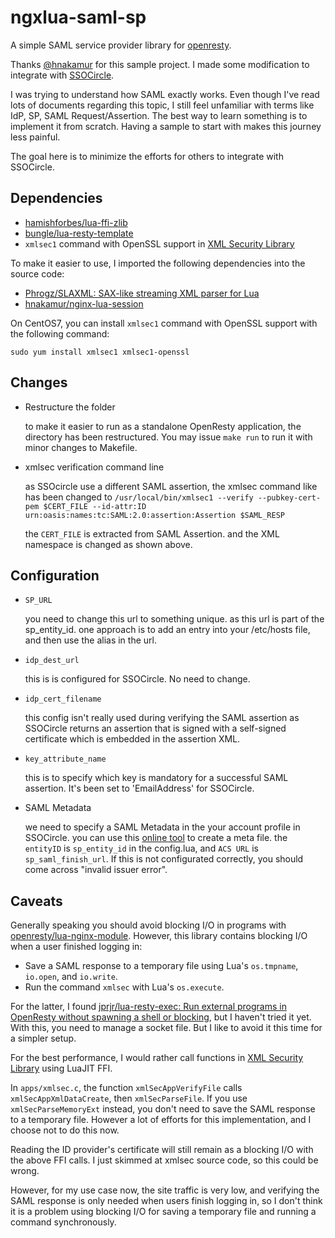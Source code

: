 ngxlua-saml-sp
===============================

A simple SAML service provider library for [openresty](https://github.com/openresty/lua-nginx-module).

Thanks [@hnakamur](https://github.com/hnakamur) for this sample project. I made some modification to integrate with [SSOCircle](https://ssocircle.com).

I was trying to understand how SAML exactly works. Even though I've read lots of documents regarding this topic, I still feel unfamiliar with terms like IdP, SP, SAML Request/Assertion. The best way to learn something is to implement it from scratch. Having a sample to start with makes this journey less painful.

The goal here is to minimize the efforts for others to integrate with SSOCircle.


## Dependencies

* [hamishforbes/lua-ffi-zlib](https://github.com/hamishforbes/lua-ffi-zlib)
* [bungle/lua-resty-template](https://github.com/bungle/lua-resty-template)
* `xmlsec1` command with OpenSSL support in [XML Security Library](https://www.aleksey.com/xmlsec/)

To make it easier to use, I imported the following dependencies into the source code:
* [Phrogz/SLAXML: SAX-like streaming XML parser for Lua](https://github.com/Phrogz/SLAXML)
* [hnakamur/nginx-lua-session](https://github.com/hnakamur/nginx-lua-session)

On CentOS7, you can install `xmlsec1` command with OpenSSL support with the following command:

```
sudo yum install xmlsec1 xmlsec1-openssl
```

## Changes
* Restructure the folder

    to make it easier to run as a standalone OpenResty application, the directory has been restructured. You may issue `make run` to run it with minor changes to Makefile.

* xmlsec verification command line

    as SSOcircle use a different SAML assertion, the xmlsec command like has been changed to `/usr/local/bin/xmlsec1 --verify --pubkey-cert-pem $CERT_FILE --id-attr:ID urn:oasis:names:tc:SAML:2.0:assertion:Assertion $SAML_RESP`

    the `CERT_FILE` is extracted from SAML Assertion. and the XML namespace is changed as shown above.

## Configuration

* `SP_URL`

    you need to change this url to something unique. as this url is part of the sp_entity_id. one approach is to add an entry into your /etc/hosts file, and then use the alias in the url. 

* `idp_dest_url`

    this is is configured for SSOCircle. No need to change.

* `idp_cert_filename`

    this config isn't really used during verifying the SAML assertion as SSOCircle returns an assertion that is signed with a self-signed certificate which is embedded in the assertion XML.

* `key_attribute_name`

    this is to specify which key is mandatory for a successful SAML assertion. It's been set to 'EmailAddress' for SSOCircle.

* SAML Metadata

    we need to specify a SAML Metadata in the your account profile in SSOCircle. you can use this [online tool](https://www.ssocircle.com/en/idp-tips-tricks/build-your-own-metadata/) to create a meta file. the `entityID` is `sp_entity_id` in the config.lua, and `ACS URL` is `sp_saml_finish_url`. If this is not configurated correctly, you should come across "invalid issuer error".

## Caveats

Generally speaking you should avoid blocking I/O in programs with [openresty/lua-nginx-module](https://github.com/openresty/lua-nginx-module).
However, this library contains blocking I/O when a user finished logging in:

* Save a SAML response to a temporary file using Lua's `os.tmpname`, `io.open`, and `io.write`.
* Run the command `xmlsec` with Lua's `os.execute`.

For the latter, I found [jprjr/lua-resty-exec: Run external programs in OpenResty without spawning a shell or blocking](https://github.com/jprjr/lua-resty-exec), but I haven't tried it yet. With this, you need to manage a socket file. But I like to avoid it this time for a simpler setup.

For the best performance, I would rather call functions in [XML Security Library](https://www.aleksey.com/xmlsec/) using LuaJIT FFI.

In `apps/xmlsec.c`, the function `xmlSecAppVerifyFile` calls `xmlSecAppXmlDataCreate`, then `xmlSecParseFile`. If you use `xmlSecParseMemoryExt` instead, you don't need to save the SAML response to a temporary file. However a lot of efforts for this implementation, and I choose not to do this now.

Reading the ID provider's certificate will still remain as a blocking I/O with the above FFI calls.
I just skimmed at xmlsec source code, so this could be wrong.

However, for my use case now, the site traffic is very low, and verifying the SAML response is only needed when users finish logging in, so I don't think it is a problem using blocking I/O for saving a temporary file and running a command synchronously.

